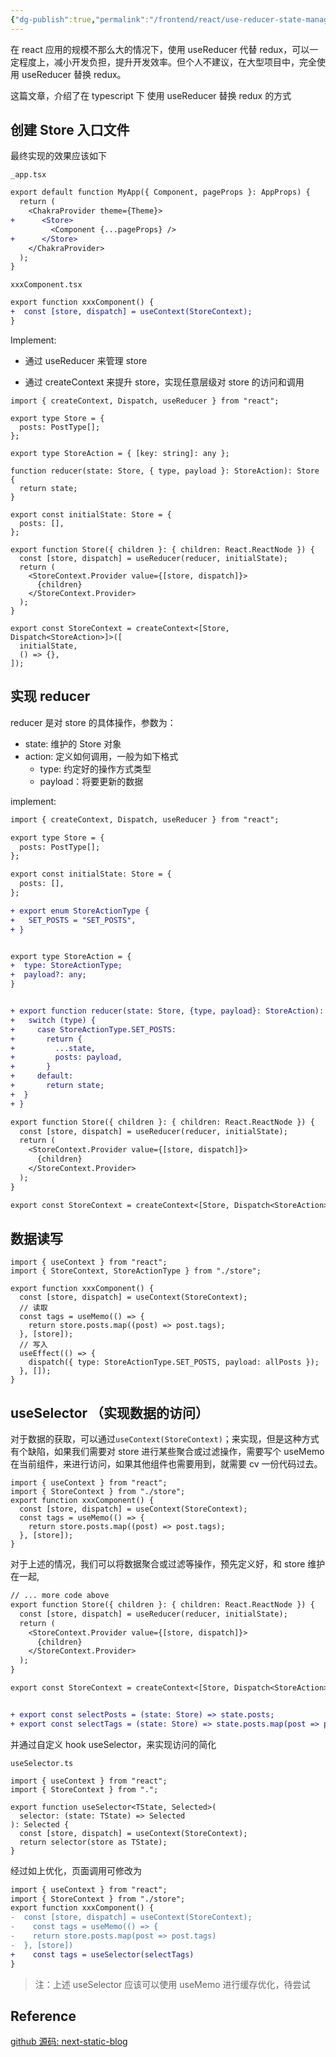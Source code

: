 ```yaml
---
{"dg-publish":true,"permalink":"/frontend/react/use-reducer-state-manage/","created":"2024-01-25T13:16:38.000+08:00","updated":"2024-01-25T13:17:09.979+08:00"}
---
```




在 react 应用的规模不那么大的情况下，使用 useReducer 代替 redux，可以一定程度上，减小开发负担，提升开发效率。但个人不建议，在大型项目中，完全使用 useReducer 替换 redux。

这篇文章，介绍了在 typescript 下 使用 useReducer 替换 redux 的方式

<!--more-->

## 创建 Store 入口文件

最终实现的效果应该如下

`_app.tsx`

```diff
export default function MyApp({ Component, pageProps }: AppProps) {
  return (
    <ChakraProvider theme={Theme}>
+      <Store>
         <Component {...pageProps} />
+      </Store>
    </ChakraProvider>
  );
}
```

`xxxComponent.tsx`

```diff
export function xxxComponent() {
+  const [store, dispatch] = useContext(StoreContext);
}
```

Implement:

- 通过 useReducer 来管理 store

- 通过 createContext 来提升 store，实现任意层级对 store 的访问和调用

```tsx
import { createContext, Dispatch, useReducer } from "react";

export type Store = {
  posts: PostType[];
};

export type StoreAction = { [key: string]: any };

function reducer(state: Store, { type, payload }: StoreAction): Store {
  return state;
}

export const initialState: Store = {
  posts: [],
};

export function Store({ children }: { children: React.ReactNode }) {
  const [store, dispatch] = useReducer(reducer, initialState);
  return (
    <StoreContext.Provider value={[store, dispatch]}>
      {children}
    </StoreContext.Provider>
  );
}

export const StoreContext = createContext<[Store, Dispatch<StoreAction>]>([
  initialState,
  () => {},
]);
```

## 实现 reducer

reducer 是对 store 的具体操作，参数为：

- state: 维护的 Store 对象
- action: 定义如何调用，一般为如下格式
  - type: 约定好的操作方式类型
  - payload：将要更新的数据

implement:

```diff
import { createContext, Dispatch, useReducer } from "react";

export type Store = {
  posts: PostType[];
};

export const initialState: Store = {
  posts: [],
};

+ export enum StoreActionType {
+   SET_POSTS = "SET_POSTS",
+ }


export type StoreAction = {
+  type: StoreActionType;
+  payload?: any;
}


+ export function reducer(state: Store, {type, payload}: StoreAction): Store {
+   switch (type) {
+     case StoreActionType.SET_POSTS:
+       return {
+         ...state,
+         posts: payload,
+       }
+     default:
+       return state;
+  }
+ }

export function Store({ children }: { children: React.ReactNode }) {
  const [store, dispatch] = useReducer(reducer, initialState);
  return (
    <StoreContext.Provider value={[store, dispatch]}>
      {children}
    </StoreContext.Provider>
  );
}

export const StoreContext = createContext<[Store, Dispatch<StoreAction>]>([initialState, () => {}]);
```

## 数据读写

```tsx
import { useContext } from "react";
import { StoreContext, StoreActionType } from "./store";

export function xxxComponent() {
  const [store, dispatch] = useContext(StoreContext);
  // 读取
  const tags = useMemo(() => {
    return store.posts.map((post) => post.tags);
  }, [store]);
  // 写入
  useEffect(() => {
    dispatch({ type: StoreActionType.SET_POSTS, payload: allPosts });
  }, []);
}
```

## useSelector （实现数据的访问）

对于数据的获取，可以通过`useContext(StoreContext)`；来实现，但是这种方式有个缺陷，如果我们需要对 store 进行某些聚合或过滤操作，需要写个 useMemo 在当前组件，来进行访问，如果其他组件也需要用到，就需要 cv 一份代码过去。

```tsx
import { useContext } from "react";
import { StoreContext } from "./store";
export function xxxComponent() {
  const [store, dispatch] = useContext(StoreContext);
  const tags = useMemo(() => {
    return store.posts.map((post) => post.tags);
  }, [store]);
}
```

对于上述的情况，我们可以将数据聚合或过滤等操作，预先定义好，和 store 维护在一起,

```diff
// ... more code above
export function Store({ children }: { children: React.ReactNode }) {
  const [store, dispatch] = useReducer(reducer, initialState);
  return (
    <StoreContext.Provider value={[store, dispatch]}>
      {children}
    </StoreContext.Provider>
  );
}

export const StoreContext = createContext<[Store, Dispatch<StoreAction>]>([initialState, () => {}]);


+ export const selectPosts = (state: Store) => state.posts;
+ export const selectTags = (state: Store) => state.posts.map(post => post.tags);
```

并通过自定义 hook useSelector，来实现访问的简化

`useSelector.ts`

```tsx
import { useContext } from "react";
import { StoreContext } from ".";

export function useSelector<TState, Selected>(
  selector: (state: TState) => Selected
): Selected {
  const [store, dispatch] = useContext(StoreContext);
  return selector(store as TState);
}
```

经过如上优化，页面调用可修改为

```diff
import { useContext } from "react";
import { StoreContext } from "./store";
export function xxxComponent() {
-  const [store, dispatch] = useContext(StoreContext);
-	 const tags = useMemo(() => {
-    return store.posts.map(post => post.tags)
-  }, [store])
+	 const tags = useSelector(selectTags)
}
```

> 注：上述 useSelector 应该可以使用 useMemo 进行缓存优化，待尝试

## Reference

[github 源码: next-static-blog](https://github.com/shancw96/next-static-blog/tree/master/lib/store)
